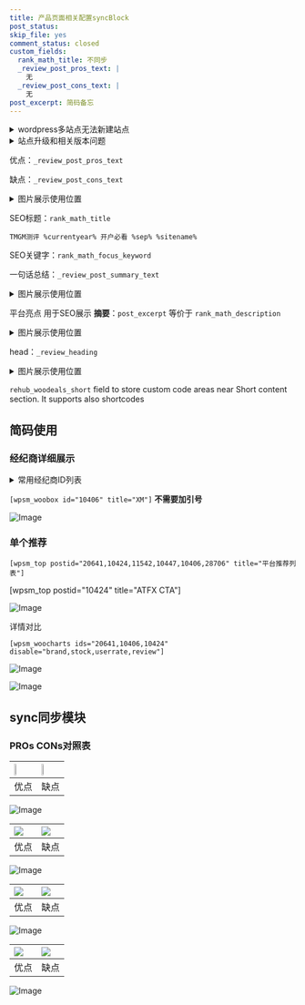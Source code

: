 ```yaml
---
title: 产品页面相关配置syncBlock
post_status: 
skip_file: yes
comment_status: closed
custom_fields:
  rank_math_title: 不同步
  _review_post_pros_text: |
    无
  _review_post_cons_text: |
    无
post_excerpt: 简码备忘
---
```

<details><summary>wordpress多站点无法新建站点</summary>

<li>和报错需要清理cookies一样的原因</li>
<li>wp-config.php里面<code>define( 'SUBDOMAIN_INSTALL', false );//子域名安装</code></li>
<li>新建子站点是用<code>define( 'SUBDOMAIN_INSTALL', true);//子域名安装</code> 完成以后，改成<code>false</code></li>
</details>

<details><summary>站点升级和相关版本问题</summary>

<p>wordpress：5.9.9
woocommerce：7.5.1
出现问题的地方：主题选项里面>><strong>Product layout >>compact style</strong></p>
<p>如何出现没有用过的字段 导致无法保存。先导出配置 然后进行修改，后面再次恢复即可。</p>
<p>出现部分字段无法显示时，需要返回默认布局后，对产品进行保存就好了。</p>
<p></p>
</details>

优点：`_review_post_pros_text`

缺点：`_review_post_cons_text`

<details><summary>图片展示使用位置</summary>

<img src="https://prod-files-secure.s3.us-west-2.amazonaws.com/39ed1227-6d7d-4570-be36-9ccd4a2c4241/f51d3d83-55d4-4bdf-9604-f37ec77ab556/Untitled.png?X-Amz-Algorithm=AWS4-HMAC-SHA256&X-Amz-Content-Sha256=UNSIGNED-PAYLOAD&X-Amz-Credential=ASIAZI2LB466YGV5NQF3%2F20250328%2Fus-west-2%2Fs3%2Faws4_request&X-Amz-Date=20250328T225516Z&X-Amz-Expires=3600&X-Amz-Security-Token=IQoJb3JpZ2luX2VjEP%2F%2F%2F%2F%2F%2F%2F%2F%2F%2F%2FwEaCXVzLXdlc3QtMiJGMEQCIGRGLFLZxvOcuFoGSY4fCB4Lo46pUODw6d7YfOoduDcJAiA24e98%2FjgTELGM2UCda83gTBvcH4hazmYLBvWKjxGBuCr%2FAwhoEAAaDDYzNzQyMzE4MzgwNSIMvRLPBlfZFdgswzM6KtwD%2FksDIljxN0ivTx8HfezFnuKrhEq4M5SNYlfnq62OZ%2BCSvkp1jQsZ1oId1gs9NdBA9lTbpVFHtZMzTHsEhxHNwCrJksv7GZuu4RySovjCGYCkjC7ks41FP4rv2uq%2FJmFAeSLMIrMLDlFmzuZeSmb7Pqzn%2BLx75oXbl%2FxOdLemyAhap0HWQ%2BEAKdlYRaxl0qrJpuybzQYtwltkSMlGlzeoa9T1%2BI12ano%2FcSKZxf9kULYpC4aQYJsLVgVc64uSW1oZks4I4PxybjGTz2%2Fswv%2B3UJ%2FuhFJu6ZgEBVv9AQhettsRvtvoN4DNM%2BQgUlOS2ZNQ%2BRt07Pj%2FN4b5Rb8fWHT1Sd7PNMyKtCGP1MshLuHFQEX%2FyBEq7EK4zBOJYyiUFxcjBFM5a73u4W5SXYape8PtCTrioSCbo6PRFSzr%2F7X%2BhrcFQnDZpBuHE66E4woans%2Fjrd9q58gGfelTVlNkDANdq37zVkayehG0vXh47cCATQpm2rWRS47rOLl3mb4ylb6Y7Esi7SMFpCzCYLkp3FAbGB7oCCKzNHe7h%2FXhjPcBe0r2vyDNjf3tK36s901bxL0ExsGNIb0d3W9qj8pBoz4CedBl1eG9jAwXqUNla%2BWf9PBQCwGKUMDWeouAv%2Bww8MKcvwY6pgH4Qu0rnfefNWfMO0ABj%2Bq%2F0NzH2UXBcRuSsWP6xnk1BSJUtvAHqW3G9XNVUOOYKaSKmoTEwocPUBXBxBMmw%2FQc1gAqq1q86kRJAyU2G8aDEhE6Jc5XnNr3W9cGWApTKoJO%2Fy2cDfxa8Ky5vfump%2Ftd7qeXwVv0YP%2BDETPxPRGX1fPGstNXMfqbj6Rb1Ir0v9MF8MODjEaO0LeQoCA1FOQ3xgTjiPmI&X-Amz-Signature=3465ff9a6ea1f9b1fa2b6f33d9d5505442e245404f2032d62f375cef1eaf8f1e&X-Amz-SignedHeaders=host&x-id=GetObject" alt="Image">
</details>

SEO标题：`rank_math_title`

`TMGM测评 %currentyear% 开户必看 %sep% %sitename%`

SEO关键字：`rank_math_focus_keyword`

一句话总结：`_review_post_summary_text`

<details><summary>图片展示使用位置</summary>

<img src="https://prod-files-secure.s3.us-west-2.amazonaws.com/39ed1227-6d7d-4570-be36-9ccd4a2c4241/4b96a922-296c-4f4e-8630-d1c870cbce01/Untitled.png?X-Amz-Algorithm=AWS4-HMAC-SHA256&X-Amz-Content-Sha256=UNSIGNED-PAYLOAD&X-Amz-Credential=ASIAZI2LB466ZRTHF5MD%2F20250328%2Fus-west-2%2Fs3%2Faws4_request&X-Amz-Date=20250328T225516Z&X-Amz-Expires=3600&X-Amz-Security-Token=IQoJb3JpZ2luX2VjEP%2F%2F%2F%2F%2F%2F%2F%2F%2F%2F%2FwEaCXVzLXdlc3QtMiJGMEQCIH1%2FlgvM0Vt2WU7toksvCJpvIiJCt9HLwJWABzC1iuiEAiAJE2NZVczdQLP0zZU8g78GBffEp6d2EyNf0OsmyhEoRCr%2FAwhnEAAaDDYzNzQyMzE4MzgwNSIMmXd6pUTHOpz5%2BLlCKtwDZI7nZ5TjifisgTesNLos%2FYdhQ9doYMu4io0aW5K4zMaN2hn1BNMKcivbcmuPWcU%2Byy2zHxrM8LiG3zBWx0fa7kScKQdhH%2FZOIfGJkuaxvj1yxyRrRHGI0EYAqZoHomWt8lSEjptBeeCTQ9cz4YMZWvlIKsXbS%2BJ%2FenyBJ9afzjMwa0sNCKXCZNZ5tiPBcXTMQK9zJO65lHojOSA5H87jLLrHvmAFcdaTHQ9hnu8btonRdh8D9BOJHJWZTjI2s4oPPytHp9Rm5bPn21Ghaaqrpyd5bfFrGv8LRAbc9ntVgRCb2e2Lwk%2BWmqG8AnVNwczt5YDMvpVVFzkn2xnP55%2FihX%2BbMAKj6iFrgjs6l2lR%2Bzr4ODoTs1rh37YQXQjyexZF2DK%2FLcZVVk2N4E2woxKN8LWb5zTAdMQ3qwloE5i9s7D2tKP7GN1BILuq8ptodV1T79QU7VIjek5lW44pxUTP2SIo22N9A9ZffUeY%2BSHoLw1ee9%2FlBQetjF6KQK7XfJZ5Q7KcFNGRxxXSNz5%2BeH0KXFXWgubUl41THGr2Yr8VxsX0Lan8Og7nTFDX85Qt5J1nfMJmYK%2BFdqkSs5dD5gEK%2FqaqpUYtm2A%2FRB2BB80V7IQbgkQjYYzgNdzZKjgw3MKcvwY6pgGyDTKuirfVyYCM8%2F2HLPcotlUJBTOCGs5I24QiCH4yxPoKDz07auyQH%2F46GXFHQ%2FvQ5YpZ32kHnViuHGhxwyQeQBhCww4ulmFmMBi2RLiZj89c3GiNFiRgKA3EVCZ1%2FkxntOmd81HSpKKKkNUCJ%2FLQj9BM24EFFEhrvHp%2F4RSg%2FwXbG5LpsKiuQZVpKEIxecC9D5OW5Gb3ftVzbEJvZs%2Fe09mTYcq5&X-Amz-Signature=3f8e2cc9c0c35ab6f6abc69e98de25bc7f1c0ebeb2cfd96613cb5b7d550b00cf&X-Amz-SignedHeaders=host&x-id=GetObject" alt="Image">
</details>

平台亮点 用于SEO展示 **摘要**：`post_excerpt`  等价于 `rank_math_description`

<details><summary>图片展示使用位置</summary>

<img src="https://prod-files-secure.s3.us-west-2.amazonaws.com/39ed1227-6d7d-4570-be36-9ccd4a2c4241/1ee11f63-b60a-4dfe-a7a7-d58ff23b5d88/Untitled.png?X-Amz-Algorithm=AWS4-HMAC-SHA256&X-Amz-Content-Sha256=UNSIGNED-PAYLOAD&X-Amz-Credential=ASIAZI2LB466ZYXJWCSV%2F20250328%2Fus-west-2%2Fs3%2Faws4_request&X-Amz-Date=20250328T225516Z&X-Amz-Expires=3600&X-Amz-Security-Token=IQoJb3JpZ2luX2VjEP%2F%2F%2F%2F%2F%2F%2F%2F%2F%2F%2FwEaCXVzLXdlc3QtMiJIMEYCIQCXfJ3CqJDb8xT0B9UYEmx%2BbYDPNHvvqYmVV1b%2BQqWZjgIhAN5ZZ5IDinIGQVSk7Mt11UzAU%2FNrBN1Rrr0sguQ4DIB%2FKv8DCGgQABoMNjM3NDIzMTgzODA1IgzxFwqnileyg55Vo6sq3ANYeNJnox74BD6FpYi%2BdSdt%2B5ULsCglR%2B38u7lQ2dI5W99ON2LEH%2FTTS4KxWn0vD18QfcCUc8Cn7scS5Vlin5o8LDRFxNuhQE2YaHWOEMfC1%2FtR3ECAxGE8n%2FCTEbPSSoPE8ED0TsNljfhE87ss232M0wTIqccR%2FRgo2GozjiEJjno1TJg6op3OM8ixfjUtMvot77zpp%2BK5B11Qn4zfIXpx3cwUCDMKvXSTqsQR4cKqooW%2Bn79xbK4WjgfH4bonjoYoT3oEtqualhcyLtKTeWZS%2FLcXHvF1b58GHzB2IuqGlFmhZDQt5wJPKXB%2B%2BfHhaqzVfdS1LejFnSkKEY03LRjkYrIiFgsYbmvODfxLDGl4wuIY6PsWWeDQj5QJJbEDrJOfwDQLhS6d0bC6AjeNPq47MVF3mJUIFc0nSJCIE%2BOxpTOp7UODCPnXwu97vLU556HqyN7aX035YDbKGkF59Bmwd8TEr70%2B0W9MWf%2Bug1gPLnhqq1NnrgUTxyPbH0lY6H3Oy5GDIJPH1q1qnDUNcTGIu2RNyKPOp0l4IF1RzXTsusob6nlBItwy7ViWu3zV1tesxurF9jT78vH9aYZA9niXEPJ1I1dIHsHDttJgJSxNxYSHUg9Rn2TItRwsBTCwwpy%2FBjqkAZMK2aHub9MK9aZj8EBRcjUIEOavYLwb2KoFbMRuMjWzIMdjMMHSelcoxs63dLfCvxf7TFoww8jnErd9mv8inDrJSG6FJxC3JyyNVYIT9lxBjXYrKG1LquURSKxaCNmvaxoomVb0l1GVzKfTs4TH7fZmMqMheMfPYJwnmaRiNG0QwU7Ckk7LijIE%2F11Dkg%2B6WQTrFJFgF%2BNfDO%2B4%2B7NccW%2BOT9kf&X-Amz-Signature=3ad15c6814fdb646c904c85d3b5ecec34d378b9c392c1f570fd74e7f9d55e843&X-Amz-SignedHeaders=host&x-id=GetObject" alt="Image">
<img src="https://prod-files-secure.s3.us-west-2.amazonaws.com/39ed1227-6d7d-4570-be36-9ccd4a2c4241/ad4118b5-78d8-4fbe-801e-3b29b5d99c01/Untitled.png?X-Amz-Algorithm=AWS4-HMAC-SHA256&X-Amz-Content-Sha256=UNSIGNED-PAYLOAD&X-Amz-Credential=ASIAZI2LB466ZYXJWCSV%2F20250328%2Fus-west-2%2Fs3%2Faws4_request&X-Amz-Date=20250328T225516Z&X-Amz-Expires=3600&X-Amz-Security-Token=IQoJb3JpZ2luX2VjEP%2F%2F%2F%2F%2F%2F%2F%2F%2F%2F%2FwEaCXVzLXdlc3QtMiJIMEYCIQCXfJ3CqJDb8xT0B9UYEmx%2BbYDPNHvvqYmVV1b%2BQqWZjgIhAN5ZZ5IDinIGQVSk7Mt11UzAU%2FNrBN1Rrr0sguQ4DIB%2FKv8DCGgQABoMNjM3NDIzMTgzODA1IgzxFwqnileyg55Vo6sq3ANYeNJnox74BD6FpYi%2BdSdt%2B5ULsCglR%2B38u7lQ2dI5W99ON2LEH%2FTTS4KxWn0vD18QfcCUc8Cn7scS5Vlin5o8LDRFxNuhQE2YaHWOEMfC1%2FtR3ECAxGE8n%2FCTEbPSSoPE8ED0TsNljfhE87ss232M0wTIqccR%2FRgo2GozjiEJjno1TJg6op3OM8ixfjUtMvot77zpp%2BK5B11Qn4zfIXpx3cwUCDMKvXSTqsQR4cKqooW%2Bn79xbK4WjgfH4bonjoYoT3oEtqualhcyLtKTeWZS%2FLcXHvF1b58GHzB2IuqGlFmhZDQt5wJPKXB%2B%2BfHhaqzVfdS1LejFnSkKEY03LRjkYrIiFgsYbmvODfxLDGl4wuIY6PsWWeDQj5QJJbEDrJOfwDQLhS6d0bC6AjeNPq47MVF3mJUIFc0nSJCIE%2BOxpTOp7UODCPnXwu97vLU556HqyN7aX035YDbKGkF59Bmwd8TEr70%2B0W9MWf%2Bug1gPLnhqq1NnrgUTxyPbH0lY6H3Oy5GDIJPH1q1qnDUNcTGIu2RNyKPOp0l4IF1RzXTsusob6nlBItwy7ViWu3zV1tesxurF9jT78vH9aYZA9niXEPJ1I1dIHsHDttJgJSxNxYSHUg9Rn2TItRwsBTCwwpy%2FBjqkAZMK2aHub9MK9aZj8EBRcjUIEOavYLwb2KoFbMRuMjWzIMdjMMHSelcoxs63dLfCvxf7TFoww8jnErd9mv8inDrJSG6FJxC3JyyNVYIT9lxBjXYrKG1LquURSKxaCNmvaxoomVb0l1GVzKfTs4TH7fZmMqMheMfPYJwnmaRiNG0QwU7Ckk7LijIE%2F11Dkg%2B6WQTrFJFgF%2BNfDO%2B4%2B7NccW%2BOT9kf&X-Amz-Signature=96f81c508d10006c6dfddfa428b244344143595bae09fbb0c71f89a08afad199&X-Amz-SignedHeaders=host&x-id=GetObject" alt="Image">
<img src="https://prod-files-secure.s3.us-west-2.amazonaws.com/39ed1227-6d7d-4570-be36-9ccd4a2c4241/a38cf7c9-a79c-4b64-9e94-13589fe0758b/Untitled.png?X-Amz-Algorithm=AWS4-HMAC-SHA256&X-Amz-Content-Sha256=UNSIGNED-PAYLOAD&X-Amz-Credential=ASIAZI2LB466ZYXJWCSV%2F20250328%2Fus-west-2%2Fs3%2Faws4_request&X-Amz-Date=20250328T225516Z&X-Amz-Expires=3600&X-Amz-Security-Token=IQoJb3JpZ2luX2VjEP%2F%2F%2F%2F%2F%2F%2F%2F%2F%2F%2FwEaCXVzLXdlc3QtMiJIMEYCIQCXfJ3CqJDb8xT0B9UYEmx%2BbYDPNHvvqYmVV1b%2BQqWZjgIhAN5ZZ5IDinIGQVSk7Mt11UzAU%2FNrBN1Rrr0sguQ4DIB%2FKv8DCGgQABoMNjM3NDIzMTgzODA1IgzxFwqnileyg55Vo6sq3ANYeNJnox74BD6FpYi%2BdSdt%2B5ULsCglR%2B38u7lQ2dI5W99ON2LEH%2FTTS4KxWn0vD18QfcCUc8Cn7scS5Vlin5o8LDRFxNuhQE2YaHWOEMfC1%2FtR3ECAxGE8n%2FCTEbPSSoPE8ED0TsNljfhE87ss232M0wTIqccR%2FRgo2GozjiEJjno1TJg6op3OM8ixfjUtMvot77zpp%2BK5B11Qn4zfIXpx3cwUCDMKvXSTqsQR4cKqooW%2Bn79xbK4WjgfH4bonjoYoT3oEtqualhcyLtKTeWZS%2FLcXHvF1b58GHzB2IuqGlFmhZDQt5wJPKXB%2B%2BfHhaqzVfdS1LejFnSkKEY03LRjkYrIiFgsYbmvODfxLDGl4wuIY6PsWWeDQj5QJJbEDrJOfwDQLhS6d0bC6AjeNPq47MVF3mJUIFc0nSJCIE%2BOxpTOp7UODCPnXwu97vLU556HqyN7aX035YDbKGkF59Bmwd8TEr70%2B0W9MWf%2Bug1gPLnhqq1NnrgUTxyPbH0lY6H3Oy5GDIJPH1q1qnDUNcTGIu2RNyKPOp0l4IF1RzXTsusob6nlBItwy7ViWu3zV1tesxurF9jT78vH9aYZA9niXEPJ1I1dIHsHDttJgJSxNxYSHUg9Rn2TItRwsBTCwwpy%2FBjqkAZMK2aHub9MK9aZj8EBRcjUIEOavYLwb2KoFbMRuMjWzIMdjMMHSelcoxs63dLfCvxf7TFoww8jnErd9mv8inDrJSG6FJxC3JyyNVYIT9lxBjXYrKG1LquURSKxaCNmvaxoomVb0l1GVzKfTs4TH7fZmMqMheMfPYJwnmaRiNG0QwU7Ckk7LijIE%2F11Dkg%2B6WQTrFJFgF%2BNfDO%2B4%2B7NccW%2BOT9kf&X-Amz-Signature=6fc8d2a0f9579ae41884fff5387575d05a064bb1692818ac3ad3d761e885c16a&X-Amz-SignedHeaders=host&x-id=GetObject" alt="Image">
<img src="https://prod-files-secure.s3.us-west-2.amazonaws.com/39ed1227-6d7d-4570-be36-9ccd4a2c4241/7da6fc1e-d2ac-42ae-8c75-cb5749aa18f6/Untitled.png?X-Amz-Algorithm=AWS4-HMAC-SHA256&X-Amz-Content-Sha256=UNSIGNED-PAYLOAD&X-Amz-Credential=ASIAZI2LB466ZYXJWCSV%2F20250328%2Fus-west-2%2Fs3%2Faws4_request&X-Amz-Date=20250328T225516Z&X-Amz-Expires=3600&X-Amz-Security-Token=IQoJb3JpZ2luX2VjEP%2F%2F%2F%2F%2F%2F%2F%2F%2F%2F%2FwEaCXVzLXdlc3QtMiJIMEYCIQCXfJ3CqJDb8xT0B9UYEmx%2BbYDPNHvvqYmVV1b%2BQqWZjgIhAN5ZZ5IDinIGQVSk7Mt11UzAU%2FNrBN1Rrr0sguQ4DIB%2FKv8DCGgQABoMNjM3NDIzMTgzODA1IgzxFwqnileyg55Vo6sq3ANYeNJnox74BD6FpYi%2BdSdt%2B5ULsCglR%2B38u7lQ2dI5W99ON2LEH%2FTTS4KxWn0vD18QfcCUc8Cn7scS5Vlin5o8LDRFxNuhQE2YaHWOEMfC1%2FtR3ECAxGE8n%2FCTEbPSSoPE8ED0TsNljfhE87ss232M0wTIqccR%2FRgo2GozjiEJjno1TJg6op3OM8ixfjUtMvot77zpp%2BK5B11Qn4zfIXpx3cwUCDMKvXSTqsQR4cKqooW%2Bn79xbK4WjgfH4bonjoYoT3oEtqualhcyLtKTeWZS%2FLcXHvF1b58GHzB2IuqGlFmhZDQt5wJPKXB%2B%2BfHhaqzVfdS1LejFnSkKEY03LRjkYrIiFgsYbmvODfxLDGl4wuIY6PsWWeDQj5QJJbEDrJOfwDQLhS6d0bC6AjeNPq47MVF3mJUIFc0nSJCIE%2BOxpTOp7UODCPnXwu97vLU556HqyN7aX035YDbKGkF59Bmwd8TEr70%2B0W9MWf%2Bug1gPLnhqq1NnrgUTxyPbH0lY6H3Oy5GDIJPH1q1qnDUNcTGIu2RNyKPOp0l4IF1RzXTsusob6nlBItwy7ViWu3zV1tesxurF9jT78vH9aYZA9niXEPJ1I1dIHsHDttJgJSxNxYSHUg9Rn2TItRwsBTCwwpy%2FBjqkAZMK2aHub9MK9aZj8EBRcjUIEOavYLwb2KoFbMRuMjWzIMdjMMHSelcoxs63dLfCvxf7TFoww8jnErd9mv8inDrJSG6FJxC3JyyNVYIT9lxBjXYrKG1LquURSKxaCNmvaxoomVb0l1GVzKfTs4TH7fZmMqMheMfPYJwnmaRiNG0QwU7Ckk7LijIE%2F11Dkg%2B6WQTrFJFgF%2BNfDO%2B4%2B7NccW%2BOT9kf&X-Amz-Signature=865da85f5a73c5668be7721fb16d803c2c4d0293dcdce7c9db26b16ce7e3c034&X-Amz-SignedHeaders=host&x-id=GetObject" alt="Image">
<img src="https://prod-files-secure.s3.us-west-2.amazonaws.com/39ed1227-6d7d-4570-be36-9ccd4a2c4241/7e97f40a-eaee-47f5-b2f9-475f96808fa7/Untitled.png?X-Amz-Algorithm=AWS4-HMAC-SHA256&X-Amz-Content-Sha256=UNSIGNED-PAYLOAD&X-Amz-Credential=ASIAZI2LB466ZYXJWCSV%2F20250328%2Fus-west-2%2Fs3%2Faws4_request&X-Amz-Date=20250328T225516Z&X-Amz-Expires=3600&X-Amz-Security-Token=IQoJb3JpZ2luX2VjEP%2F%2F%2F%2F%2F%2F%2F%2F%2F%2F%2FwEaCXVzLXdlc3QtMiJIMEYCIQCXfJ3CqJDb8xT0B9UYEmx%2BbYDPNHvvqYmVV1b%2BQqWZjgIhAN5ZZ5IDinIGQVSk7Mt11UzAU%2FNrBN1Rrr0sguQ4DIB%2FKv8DCGgQABoMNjM3NDIzMTgzODA1IgzxFwqnileyg55Vo6sq3ANYeNJnox74BD6FpYi%2BdSdt%2B5ULsCglR%2B38u7lQ2dI5W99ON2LEH%2FTTS4KxWn0vD18QfcCUc8Cn7scS5Vlin5o8LDRFxNuhQE2YaHWOEMfC1%2FtR3ECAxGE8n%2FCTEbPSSoPE8ED0TsNljfhE87ss232M0wTIqccR%2FRgo2GozjiEJjno1TJg6op3OM8ixfjUtMvot77zpp%2BK5B11Qn4zfIXpx3cwUCDMKvXSTqsQR4cKqooW%2Bn79xbK4WjgfH4bonjoYoT3oEtqualhcyLtKTeWZS%2FLcXHvF1b58GHzB2IuqGlFmhZDQt5wJPKXB%2B%2BfHhaqzVfdS1LejFnSkKEY03LRjkYrIiFgsYbmvODfxLDGl4wuIY6PsWWeDQj5QJJbEDrJOfwDQLhS6d0bC6AjeNPq47MVF3mJUIFc0nSJCIE%2BOxpTOp7UODCPnXwu97vLU556HqyN7aX035YDbKGkF59Bmwd8TEr70%2B0W9MWf%2Bug1gPLnhqq1NnrgUTxyPbH0lY6H3Oy5GDIJPH1q1qnDUNcTGIu2RNyKPOp0l4IF1RzXTsusob6nlBItwy7ViWu3zV1tesxurF9jT78vH9aYZA9niXEPJ1I1dIHsHDttJgJSxNxYSHUg9Rn2TItRwsBTCwwpy%2FBjqkAZMK2aHub9MK9aZj8EBRcjUIEOavYLwb2KoFbMRuMjWzIMdjMMHSelcoxs63dLfCvxf7TFoww8jnErd9mv8inDrJSG6FJxC3JyyNVYIT9lxBjXYrKG1LquURSKxaCNmvaxoomVb0l1GVzKfTs4TH7fZmMqMheMfPYJwnmaRiNG0QwU7Ckk7LijIE%2F11Dkg%2B6WQTrFJFgF%2BNfDO%2B4%2B7NccW%2BOT9kf&X-Amz-Signature=8fe8d0406b7237bed1df1db9ec297028a0c4420662af5a73945a2e0d4ff88c09&X-Amz-SignedHeaders=host&x-id=GetObject" alt="Image">
</details>

head：`_review_heading`

<details><summary>图片展示使用位置</summary>

<img src="https://prod-files-secure.s3.us-west-2.amazonaws.com/39ed1227-6d7d-4570-be36-9ccd4a2c4241/3a4650ad-9887-415c-889a-edd51fa54f27/Untitled.png?X-Amz-Algorithm=AWS4-HMAC-SHA256&X-Amz-Content-Sha256=UNSIGNED-PAYLOAD&X-Amz-Credential=ASIAZI2LB4662BRDG3LJ%2F20250328%2Fus-west-2%2Fs3%2Faws4_request&X-Amz-Date=20250328T225517Z&X-Amz-Expires=3600&X-Amz-Security-Token=IQoJb3JpZ2luX2VjEP%2F%2F%2F%2F%2F%2F%2F%2F%2F%2F%2FwEaCXVzLXdlc3QtMiJGMEQCIAVAfvOOtTkT%2FE5ptObdF5NxEU0b15OHe8XQahJmZ1LUAiBOclzmuA7AATlzdpvdJjEhUJL5thkPigfsGHR7AjPXBir%2FAwhnEAAaDDYzNzQyMzE4MzgwNSIMxaQpozpaSfIfBGF4KtwDHrsr1BzHPklxF4qolhE9B0c8MPT8DhX2Jx72IAVDuHEmbuhaiAZ4pKB%2FTJUOvVvCIy4sJgUxE0BPstY3YGRgZ5IU7RejUSeszHZoSVNdNesNpS182RyogWerzEEeKeHZwVyFVwraZq7mZw%2FH1yZ9t5JhjwmMGaLuq19im%2F0%2F9590y05cqCtxT04OshFTi3r7f2q06lsBXQ2ers7RpzJ3juVZD0dA%2FfJlQ5W1MuYFQzEFIlVIykcUwAb%2Ft82U3Ttl1SH6Yot6dI2CZjLzaIbar6tF4U3pr6JaQ8Xs8AYiLWF2VnSs0Lw94OSEP5jHB5Cy1uhNfYJPOKoa%2FxMIyjNyGGzSCJxledZ5uu9L4W5%2BC%2Bz0nAUbrLBZAgZTtwiK7bpuAgpREUYXSikOsnnxBkVe9ECc87KNynFnPMNZmglO%2BGoFeByrVaBwla5WB5DWfmi8LwjD%2B9NLunUO6tAR8JTX2EXRmicTQChYXQP0XKT8fF5Rt6BLzxWsnyzo8JYn%2Bz0FP1qDbOt9c%2F%2FdrHua1OGUgnyishYOcbf%2Fhgn0r9a5g205lUmkKea9WCh72vooKxfvaO6z90bd9EwXeR5HM%2FHcTgP8JrsjgBCPd93pRIKrahqaHYZkjMv5NsJEpSgw5cKcvwY6pgFAtsRT5ryhEpqte%2B2Cs8piHnwZyUtQaum3qBo%2FQYsfT%2B1wlsYRUcWwulPiCZ0NpExKH%2ByDDZshdF%2BDGdWsW%2FuXEVmeeEEEGLywJgGQxbScpzW0BraE8LUmVnJcijP1vJ%2B1QFzYtOganhNhwtsbPAzUZHbkCz7YaVc%2F6w1Dysq%2FqXpJ5DsR6Dh4iAizlnZ5ba5uqAi0jY%2BwczIUEdsRGJqvT%2Bx1n3Zy&X-Amz-Signature=3b1ba1aea363f89652bbc82f89061ecb72f0a08782435f154a5fd690f01afbe6&X-Amz-SignedHeaders=host&x-id=GetObject" alt="Image">
</details>

`rehub_woodeals_short`	field to store custom code areas near Short content section. It supports also shortcodes



## 简码使用

### 经纪商详细展示

<details><summary>常用经纪商ID列表</summary>

<pre><code class="php">嘉盛 ===> 20641  [wpsm_woobox id="20641" title="嘉盛"]
易信easymarkets ===> 11542  [wpsm_woobox id="11542" title="易信easymarkets"]
ATFX外汇 ===> 10424  [wpsm_woobox id="10424" title="ATFX"]
XM ===> 10406  [wpsm_woobox id="10406" title="XM"]
TMGM ===> 29622  [wpsm_woobox id="29622" title="TMGM"]
HYCM ===> 10447  [wpsm_woobox id="10447" title="HYCM"]
fpmarkets澳福外汇 ===> 20639  [wpsm_woobox id="20639" title="fpmarkets澳福外汇"]</code></pre>
</details>

`[wpsm_woobox id="10406" title="XM"]` **不需要加引号**

![Image](https://prod-files-secure.s3.us-west-2.amazonaws.com/39ed1227-6d7d-4570-be36-9ccd4a2c4241/4f898f9d-0fa7-4e43-acd3-ac6bc7be575a/Untitled.png?X-Amz-Algorithm=AWS4-HMAC-SHA256&X-Amz-Content-Sha256=UNSIGNED-PAYLOAD&X-Amz-Credential=ASIAZI2LB466TIS7MKT6%2F20250328%2Fus-west-2%2Fs3%2Faws4_request&X-Amz-Date=20250328T225515Z&X-Amz-Expires=3600&X-Amz-Security-Token=IQoJb3JpZ2luX2VjEP%2F%2F%2F%2F%2F%2F%2F%2F%2F%2F%2FwEaCXVzLXdlc3QtMiJHMEUCIQC%2BTAbbDRnhyIN2IwD%2FjJV3RckxOsm0ILbgPVSeqIe3CQIgIsUOEolew6%2Fl3vZe2%2BnwZdzKRD6gQDfgfoPDNUkrkQUq%2FwMIaBAAGgw2Mzc0MjMxODM4MDUiDGsJOqab6ot3VEqxGCrcAx5snniJ%2BrVpe%2Fpn9vfVugj3FSWWQxAiAxKa6MfkPo1QfTjX8Dp1fttHCP7GMrraJPtNK0AzJUFVhnNFGUl7WnzKvRBW5UrBYPWKwaC%2FdXybWlm7mIyoNb0ujjxSDs%2FHBKciw0WQuJKKYbCQNlhPyh3ZZbMwlyLVFKThQin49xHMBH35Ify%2Flxi6Cdd3n6%2B%2F2HmtrlwOEHrHapEHfetLPp9luC5eCVjUhMyX%2FFrOZY1FSc1AB45RkK6%2Fqv8mvX4M%2BXhRbJBsm7euiRwh2OqTQHAyv2sY59tPwkQMSjhkycobn2%2FY7jc%2BuVjUansH2GCDSm1CIP8hWXjAaXl8ZXNM3y6HxwPzcKCSJQ%2F%2B1ZP1yAHHBl5YkZUNWVw4wpgpnX3xUiVWZzfksfavNSHFQ5b9yeMEWEH12%2Ba3QqXVSGJXLUyhdkZmwlqk3EFjBzEJOf1LiugWIzbD1skRpoxp1Cmhitp8m6nGrd2K8h0febiIgLhramGBwPMgZFJ6Qs2CdLZakVDtO35i5cm%2Fsh6g7OQ7%2Fz8QOQxUniBQtGDY%2BKAig58BltQA061AEhLDn2P%2B%2BxaVnYGVCnlSE%2FPkZi8k6OyCLpjQrUDrlcgia0I9Tx66iADDD3EQdReXmlb%2FM%2Fs3MNbCnL8GOqUBJb178YEXhpwrnD%2FJ9HDFwCz3O%2FwbG1jRmrjbA5L%2BMA4F9n4XTu4rKNJfHTX8MlmDQxEC0n1Df1lEeIS0yfbGz5TMW8RARl3nfZqNxhFBcKmwYZYLBcLdY2BLpKGjHRh8htPnVS%2F80ianSFGEXFMDrJZmmTphptudu5IpeSkJujLmuCwq9WWVjPzaEEVyz8DQ4FkURW61P9l75rJZHDl4gQhgsp9Q&X-Amz-Signature=563abb58940ae2da14dc61765bd39aefc06d59984b1bb3d868a5e50955992afc&X-Amz-SignedHeaders=host&x-id=GetObject)

### 单个推荐
`[wpsm_top postid="20641,10424,11542,10447,10406,28706" title="平台推荐列表"]`

[wpsm_top postid="10424" title="ATFX CTA"]

![Image](https://prod-files-secure.s3.us-west-2.amazonaws.com/39ed1227-6d7d-4570-be36-9ccd4a2c4241/5ac620dc-51a8-48b6-b55d-91f47299193c/Untitled.png?X-Amz-Algorithm=AWS4-HMAC-SHA256&X-Amz-Content-Sha256=UNSIGNED-PAYLOAD&X-Amz-Credential=ASIAZI2LB466TIS7MKT6%2F20250328%2Fus-west-2%2Fs3%2Faws4_request&X-Amz-Date=20250328T225515Z&X-Amz-Expires=3600&X-Amz-Security-Token=IQoJb3JpZ2luX2VjEP%2F%2F%2F%2F%2F%2F%2F%2F%2F%2F%2FwEaCXVzLXdlc3QtMiJHMEUCIQC%2BTAbbDRnhyIN2IwD%2FjJV3RckxOsm0ILbgPVSeqIe3CQIgIsUOEolew6%2Fl3vZe2%2BnwZdzKRD6gQDfgfoPDNUkrkQUq%2FwMIaBAAGgw2Mzc0MjMxODM4MDUiDGsJOqab6ot3VEqxGCrcAx5snniJ%2BrVpe%2Fpn9vfVugj3FSWWQxAiAxKa6MfkPo1QfTjX8Dp1fttHCP7GMrraJPtNK0AzJUFVhnNFGUl7WnzKvRBW5UrBYPWKwaC%2FdXybWlm7mIyoNb0ujjxSDs%2FHBKciw0WQuJKKYbCQNlhPyh3ZZbMwlyLVFKThQin49xHMBH35Ify%2Flxi6Cdd3n6%2B%2F2HmtrlwOEHrHapEHfetLPp9luC5eCVjUhMyX%2FFrOZY1FSc1AB45RkK6%2Fqv8mvX4M%2BXhRbJBsm7euiRwh2OqTQHAyv2sY59tPwkQMSjhkycobn2%2FY7jc%2BuVjUansH2GCDSm1CIP8hWXjAaXl8ZXNM3y6HxwPzcKCSJQ%2F%2B1ZP1yAHHBl5YkZUNWVw4wpgpnX3xUiVWZzfksfavNSHFQ5b9yeMEWEH12%2Ba3QqXVSGJXLUyhdkZmwlqk3EFjBzEJOf1LiugWIzbD1skRpoxp1Cmhitp8m6nGrd2K8h0febiIgLhramGBwPMgZFJ6Qs2CdLZakVDtO35i5cm%2Fsh6g7OQ7%2Fz8QOQxUniBQtGDY%2BKAig58BltQA061AEhLDn2P%2B%2BxaVnYGVCnlSE%2FPkZi8k6OyCLpjQrUDrlcgia0I9Tx66iADDD3EQdReXmlb%2FM%2Fs3MNbCnL8GOqUBJb178YEXhpwrnD%2FJ9HDFwCz3O%2FwbG1jRmrjbA5L%2BMA4F9n4XTu4rKNJfHTX8MlmDQxEC0n1Df1lEeIS0yfbGz5TMW8RARl3nfZqNxhFBcKmwYZYLBcLdY2BLpKGjHRh8htPnVS%2F80ianSFGEXFMDrJZmmTphptudu5IpeSkJujLmuCwq9WWVjPzaEEVyz8DQ4FkURW61P9l75rJZHDl4gQhgsp9Q&X-Amz-Signature=4c3819a262657b7e25e2ee55d96e64abb3589cce737562fee729bf62f030bd68&X-Amz-SignedHeaders=host&x-id=GetObject)

详情对比

`[wpsm_woocharts ids="20641,10406,10424" disable="brand,stock,userrate,review"]`

![Image](https://prod-files-secure.s3.us-west-2.amazonaws.com/39ed1227-6d7d-4570-be36-9ccd4a2c4241/bf3ba45f-b9f3-4295-8aef-b4a495fd25f4/Untitled.png?X-Amz-Algorithm=AWS4-HMAC-SHA256&X-Amz-Content-Sha256=UNSIGNED-PAYLOAD&X-Amz-Credential=ASIAZI2LB466TIS7MKT6%2F20250328%2Fus-west-2%2Fs3%2Faws4_request&X-Amz-Date=20250328T225515Z&X-Amz-Expires=3600&X-Amz-Security-Token=IQoJb3JpZ2luX2VjEP%2F%2F%2F%2F%2F%2F%2F%2F%2F%2F%2FwEaCXVzLXdlc3QtMiJHMEUCIQC%2BTAbbDRnhyIN2IwD%2FjJV3RckxOsm0ILbgPVSeqIe3CQIgIsUOEolew6%2Fl3vZe2%2BnwZdzKRD6gQDfgfoPDNUkrkQUq%2FwMIaBAAGgw2Mzc0MjMxODM4MDUiDGsJOqab6ot3VEqxGCrcAx5snniJ%2BrVpe%2Fpn9vfVugj3FSWWQxAiAxKa6MfkPo1QfTjX8Dp1fttHCP7GMrraJPtNK0AzJUFVhnNFGUl7WnzKvRBW5UrBYPWKwaC%2FdXybWlm7mIyoNb0ujjxSDs%2FHBKciw0WQuJKKYbCQNlhPyh3ZZbMwlyLVFKThQin49xHMBH35Ify%2Flxi6Cdd3n6%2B%2F2HmtrlwOEHrHapEHfetLPp9luC5eCVjUhMyX%2FFrOZY1FSc1AB45RkK6%2Fqv8mvX4M%2BXhRbJBsm7euiRwh2OqTQHAyv2sY59tPwkQMSjhkycobn2%2FY7jc%2BuVjUansH2GCDSm1CIP8hWXjAaXl8ZXNM3y6HxwPzcKCSJQ%2F%2B1ZP1yAHHBl5YkZUNWVw4wpgpnX3xUiVWZzfksfavNSHFQ5b9yeMEWEH12%2Ba3QqXVSGJXLUyhdkZmwlqk3EFjBzEJOf1LiugWIzbD1skRpoxp1Cmhitp8m6nGrd2K8h0febiIgLhramGBwPMgZFJ6Qs2CdLZakVDtO35i5cm%2Fsh6g7OQ7%2Fz8QOQxUniBQtGDY%2BKAig58BltQA061AEhLDn2P%2B%2BxaVnYGVCnlSE%2FPkZi8k6OyCLpjQrUDrlcgia0I9Tx66iADDD3EQdReXmlb%2FM%2Fs3MNbCnL8GOqUBJb178YEXhpwrnD%2FJ9HDFwCz3O%2FwbG1jRmrjbA5L%2BMA4F9n4XTu4rKNJfHTX8MlmDQxEC0n1Df1lEeIS0yfbGz5TMW8RARl3nfZqNxhFBcKmwYZYLBcLdY2BLpKGjHRh8htPnVS%2F80ianSFGEXFMDrJZmmTphptudu5IpeSkJujLmuCwq9WWVjPzaEEVyz8DQ4FkURW61P9l75rJZHDl4gQhgsp9Q&X-Amz-Signature=d90055213d1a576a7229b13651d685bd4d82d4dd07c6638c7fc1977bb3312b90&X-Amz-SignedHeaders=host&x-id=GetObject)

![Image](https://prod-files-secure.s3.us-west-2.amazonaws.com/39ed1227-6d7d-4570-be36-9ccd4a2c4241/30bc56ef-f383-4b48-9768-2ebc9e436ec0/Untitled.png?X-Amz-Algorithm=AWS4-HMAC-SHA256&X-Amz-Content-Sha256=UNSIGNED-PAYLOAD&X-Amz-Credential=ASIAZI2LB466TIS7MKT6%2F20250328%2Fus-west-2%2Fs3%2Faws4_request&X-Amz-Date=20250328T225515Z&X-Amz-Expires=3600&X-Amz-Security-Token=IQoJb3JpZ2luX2VjEP%2F%2F%2F%2F%2F%2F%2F%2F%2F%2F%2FwEaCXVzLXdlc3QtMiJHMEUCIQC%2BTAbbDRnhyIN2IwD%2FjJV3RckxOsm0ILbgPVSeqIe3CQIgIsUOEolew6%2Fl3vZe2%2BnwZdzKRD6gQDfgfoPDNUkrkQUq%2FwMIaBAAGgw2Mzc0MjMxODM4MDUiDGsJOqab6ot3VEqxGCrcAx5snniJ%2BrVpe%2Fpn9vfVugj3FSWWQxAiAxKa6MfkPo1QfTjX8Dp1fttHCP7GMrraJPtNK0AzJUFVhnNFGUl7WnzKvRBW5UrBYPWKwaC%2FdXybWlm7mIyoNb0ujjxSDs%2FHBKciw0WQuJKKYbCQNlhPyh3ZZbMwlyLVFKThQin49xHMBH35Ify%2Flxi6Cdd3n6%2B%2F2HmtrlwOEHrHapEHfetLPp9luC5eCVjUhMyX%2FFrOZY1FSc1AB45RkK6%2Fqv8mvX4M%2BXhRbJBsm7euiRwh2OqTQHAyv2sY59tPwkQMSjhkycobn2%2FY7jc%2BuVjUansH2GCDSm1CIP8hWXjAaXl8ZXNM3y6HxwPzcKCSJQ%2F%2B1ZP1yAHHBl5YkZUNWVw4wpgpnX3xUiVWZzfksfavNSHFQ5b9yeMEWEH12%2Ba3QqXVSGJXLUyhdkZmwlqk3EFjBzEJOf1LiugWIzbD1skRpoxp1Cmhitp8m6nGrd2K8h0febiIgLhramGBwPMgZFJ6Qs2CdLZakVDtO35i5cm%2Fsh6g7OQ7%2Fz8QOQxUniBQtGDY%2BKAig58BltQA061AEhLDn2P%2B%2BxaVnYGVCnlSE%2FPkZi8k6OyCLpjQrUDrlcgia0I9Tx66iADDD3EQdReXmlb%2FM%2Fs3MNbCnL8GOqUBJb178YEXhpwrnD%2FJ9HDFwCz3O%2FwbG1jRmrjbA5L%2BMA4F9n4XTu4rKNJfHTX8MlmDQxEC0n1Df1lEeIS0yfbGz5TMW8RARl3nfZqNxhFBcKmwYZYLBcLdY2BLpKGjHRh8htPnVS%2F80ianSFGEXFMDrJZmmTphptudu5IpeSkJujLmuCwq9WWVjPzaEEVyz8DQ4FkURW61P9l75rJZHDl4gQhgsp9Q&X-Amz-Signature=ea37f199d6a859ab7f5b1bd60839943b9ea9c653ac8ffca5ec954e6e4464a2e9&X-Amz-SignedHeaders=host&x-id=GetObject)

## sync同步模块

### PROs CONs对照表

| <img src="https://cdn.ifttt.fun/gh/jarlin8/OSS@main/icons/customize/pros.svg" height="auto" width="37.3%"> | <img src="https://cdn.ifttt.fun/gh/jarlin8/OSS@main/icons/customize/cons.svg" height="auto" width="28.8%"> |
| :--- | :--- |
| 优点 | 缺点 |

![Image](https://prod-files-secure.s3.us-west-2.amazonaws.com/39ed1227-6d7d-4570-be36-9ccd4a2c4241/8742b755-dfb5-4004-9a5f-d6e561664bd8/Untitled.png?X-Amz-Algorithm=AWS4-HMAC-SHA256&X-Amz-Content-Sha256=UNSIGNED-PAYLOAD&X-Amz-Credential=ASIAZI2LB466TIS7MKT6%2F20250328%2Fus-west-2%2Fs3%2Faws4_request&X-Amz-Date=20250328T225515Z&X-Amz-Expires=3600&X-Amz-Security-Token=IQoJb3JpZ2luX2VjEP%2F%2F%2F%2F%2F%2F%2F%2F%2F%2F%2FwEaCXVzLXdlc3QtMiJHMEUCIQC%2BTAbbDRnhyIN2IwD%2FjJV3RckxOsm0ILbgPVSeqIe3CQIgIsUOEolew6%2Fl3vZe2%2BnwZdzKRD6gQDfgfoPDNUkrkQUq%2FwMIaBAAGgw2Mzc0MjMxODM4MDUiDGsJOqab6ot3VEqxGCrcAx5snniJ%2BrVpe%2Fpn9vfVugj3FSWWQxAiAxKa6MfkPo1QfTjX8Dp1fttHCP7GMrraJPtNK0AzJUFVhnNFGUl7WnzKvRBW5UrBYPWKwaC%2FdXybWlm7mIyoNb0ujjxSDs%2FHBKciw0WQuJKKYbCQNlhPyh3ZZbMwlyLVFKThQin49xHMBH35Ify%2Flxi6Cdd3n6%2B%2F2HmtrlwOEHrHapEHfetLPp9luC5eCVjUhMyX%2FFrOZY1FSc1AB45RkK6%2Fqv8mvX4M%2BXhRbJBsm7euiRwh2OqTQHAyv2sY59tPwkQMSjhkycobn2%2FY7jc%2BuVjUansH2GCDSm1CIP8hWXjAaXl8ZXNM3y6HxwPzcKCSJQ%2F%2B1ZP1yAHHBl5YkZUNWVw4wpgpnX3xUiVWZzfksfavNSHFQ5b9yeMEWEH12%2Ba3QqXVSGJXLUyhdkZmwlqk3EFjBzEJOf1LiugWIzbD1skRpoxp1Cmhitp8m6nGrd2K8h0febiIgLhramGBwPMgZFJ6Qs2CdLZakVDtO35i5cm%2Fsh6g7OQ7%2Fz8QOQxUniBQtGDY%2BKAig58BltQA061AEhLDn2P%2B%2BxaVnYGVCnlSE%2FPkZi8k6OyCLpjQrUDrlcgia0I9Tx66iADDD3EQdReXmlb%2FM%2Fs3MNbCnL8GOqUBJb178YEXhpwrnD%2FJ9HDFwCz3O%2FwbG1jRmrjbA5L%2BMA4F9n4XTu4rKNJfHTX8MlmDQxEC0n1Df1lEeIS0yfbGz5TMW8RARl3nfZqNxhFBcKmwYZYLBcLdY2BLpKGjHRh8htPnVS%2F80ianSFGEXFMDrJZmmTphptudu5IpeSkJujLmuCwq9WWVjPzaEEVyz8DQ4FkURW61P9l75rJZHDl4gQhgsp9Q&X-Amz-Signature=7a443174e4dc63c6652184d7cdc2455b4901d0cbcea39984e281963a768e8d52&X-Amz-SignedHeaders=host&x-id=GetObject)

| <img src="https://cdn.ifttt.fun/gh/jarlin8/OSS@main/icons/customize/pros1.svg" height="auto"> | <img src="https://cdn.ifttt.fun/gh/jarlin8/OSS@main/icons/customize/cons1.svg" height="auto"> |
| :--- | :--- |
| 优点 | 缺点 |

![Image](https://prod-files-secure.s3.us-west-2.amazonaws.com/39ed1227-6d7d-4570-be36-9ccd4a2c4241/806358f8-c9c4-4e17-bb35-c6c76a5397a5/Untitled.png?X-Amz-Algorithm=AWS4-HMAC-SHA256&X-Amz-Content-Sha256=UNSIGNED-PAYLOAD&X-Amz-Credential=ASIAZI2LB466TIS7MKT6%2F20250328%2Fus-west-2%2Fs3%2Faws4_request&X-Amz-Date=20250328T225514Z&X-Amz-Expires=3600&X-Amz-Security-Token=IQoJb3JpZ2luX2VjEP%2F%2F%2F%2F%2F%2F%2F%2F%2F%2F%2FwEaCXVzLXdlc3QtMiJHMEUCIQC%2BTAbbDRnhyIN2IwD%2FjJV3RckxOsm0ILbgPVSeqIe3CQIgIsUOEolew6%2Fl3vZe2%2BnwZdzKRD6gQDfgfoPDNUkrkQUq%2FwMIaBAAGgw2Mzc0MjMxODM4MDUiDGsJOqab6ot3VEqxGCrcAx5snniJ%2BrVpe%2Fpn9vfVugj3FSWWQxAiAxKa6MfkPo1QfTjX8Dp1fttHCP7GMrraJPtNK0AzJUFVhnNFGUl7WnzKvRBW5UrBYPWKwaC%2FdXybWlm7mIyoNb0ujjxSDs%2FHBKciw0WQuJKKYbCQNlhPyh3ZZbMwlyLVFKThQin49xHMBH35Ify%2Flxi6Cdd3n6%2B%2F2HmtrlwOEHrHapEHfetLPp9luC5eCVjUhMyX%2FFrOZY1FSc1AB45RkK6%2Fqv8mvX4M%2BXhRbJBsm7euiRwh2OqTQHAyv2sY59tPwkQMSjhkycobn2%2FY7jc%2BuVjUansH2GCDSm1CIP8hWXjAaXl8ZXNM3y6HxwPzcKCSJQ%2F%2B1ZP1yAHHBl5YkZUNWVw4wpgpnX3xUiVWZzfksfavNSHFQ5b9yeMEWEH12%2Ba3QqXVSGJXLUyhdkZmwlqk3EFjBzEJOf1LiugWIzbD1skRpoxp1Cmhitp8m6nGrd2K8h0febiIgLhramGBwPMgZFJ6Qs2CdLZakVDtO35i5cm%2Fsh6g7OQ7%2Fz8QOQxUniBQtGDY%2BKAig58BltQA061AEhLDn2P%2B%2BxaVnYGVCnlSE%2FPkZi8k6OyCLpjQrUDrlcgia0I9Tx66iADDD3EQdReXmlb%2FM%2Fs3MNbCnL8GOqUBJb178YEXhpwrnD%2FJ9HDFwCz3O%2FwbG1jRmrjbA5L%2BMA4F9n4XTu4rKNJfHTX8MlmDQxEC0n1Df1lEeIS0yfbGz5TMW8RARl3nfZqNxhFBcKmwYZYLBcLdY2BLpKGjHRh8htPnVS%2F80ianSFGEXFMDrJZmmTphptudu5IpeSkJujLmuCwq9WWVjPzaEEVyz8DQ4FkURW61P9l75rJZHDl4gQhgsp9Q&X-Amz-Signature=0a863e17bb077814afd7e8a133a13408383ffae21ec41f63312ba09850a4cf40&X-Amz-SignedHeaders=host&x-id=GetObject)

| <img src="https://cdn.ifttt.fun/gh/jarlin8/OSS@main/icons/customize/pros2.svg" height="auto"> | <img src="https://cdn.ifttt.fun/gh/jarlin8/OSS@main/icons/customize/cons2.svg" height="auto"> |
| :--- | :--- |
| 优点 | 缺点 |

![Image](https://prod-files-secure.s3.us-west-2.amazonaws.com/39ed1227-6d7d-4570-be36-9ccd4a2c4241/a9245ec9-70dd-4005-b534-0d54315fc5f3/Untitled.png?X-Amz-Algorithm=AWS4-HMAC-SHA256&X-Amz-Content-Sha256=UNSIGNED-PAYLOAD&X-Amz-Credential=ASIAZI2LB466TIS7MKT6%2F20250328%2Fus-west-2%2Fs3%2Faws4_request&X-Amz-Date=20250328T225515Z&X-Amz-Expires=3600&X-Amz-Security-Token=IQoJb3JpZ2luX2VjEP%2F%2F%2F%2F%2F%2F%2F%2F%2F%2F%2FwEaCXVzLXdlc3QtMiJHMEUCIQC%2BTAbbDRnhyIN2IwD%2FjJV3RckxOsm0ILbgPVSeqIe3CQIgIsUOEolew6%2Fl3vZe2%2BnwZdzKRD6gQDfgfoPDNUkrkQUq%2FwMIaBAAGgw2Mzc0MjMxODM4MDUiDGsJOqab6ot3VEqxGCrcAx5snniJ%2BrVpe%2Fpn9vfVugj3FSWWQxAiAxKa6MfkPo1QfTjX8Dp1fttHCP7GMrraJPtNK0AzJUFVhnNFGUl7WnzKvRBW5UrBYPWKwaC%2FdXybWlm7mIyoNb0ujjxSDs%2FHBKciw0WQuJKKYbCQNlhPyh3ZZbMwlyLVFKThQin49xHMBH35Ify%2Flxi6Cdd3n6%2B%2F2HmtrlwOEHrHapEHfetLPp9luC5eCVjUhMyX%2FFrOZY1FSc1AB45RkK6%2Fqv8mvX4M%2BXhRbJBsm7euiRwh2OqTQHAyv2sY59tPwkQMSjhkycobn2%2FY7jc%2BuVjUansH2GCDSm1CIP8hWXjAaXl8ZXNM3y6HxwPzcKCSJQ%2F%2B1ZP1yAHHBl5YkZUNWVw4wpgpnX3xUiVWZzfksfavNSHFQ5b9yeMEWEH12%2Ba3QqXVSGJXLUyhdkZmwlqk3EFjBzEJOf1LiugWIzbD1skRpoxp1Cmhitp8m6nGrd2K8h0febiIgLhramGBwPMgZFJ6Qs2CdLZakVDtO35i5cm%2Fsh6g7OQ7%2Fz8QOQxUniBQtGDY%2BKAig58BltQA061AEhLDn2P%2B%2BxaVnYGVCnlSE%2FPkZi8k6OyCLpjQrUDrlcgia0I9Tx66iADDD3EQdReXmlb%2FM%2Fs3MNbCnL8GOqUBJb178YEXhpwrnD%2FJ9HDFwCz3O%2FwbG1jRmrjbA5L%2BMA4F9n4XTu4rKNJfHTX8MlmDQxEC0n1Df1lEeIS0yfbGz5TMW8RARl3nfZqNxhFBcKmwYZYLBcLdY2BLpKGjHRh8htPnVS%2F80ianSFGEXFMDrJZmmTphptudu5IpeSkJujLmuCwq9WWVjPzaEEVyz8DQ4FkURW61P9l75rJZHDl4gQhgsp9Q&X-Amz-Signature=ece081b7a68c1512c591385b3b4478fff24b3ddf9ed3269ffcf538215d76f1fa&X-Amz-SignedHeaders=host&x-id=GetObject)

| <img src="https://cdn.ifttt.fun/gh/jarlin8/OSS@main/icons/customize/pros3.svg" height="auto"> | <img src="https://cdn.ifttt.fun/gh/jarlin8/OSS@main/icons/customize/cons3.svg" height="auto"> |
| :--- | :--- |
| 优点 | 缺点 |

![Image](https://prod-files-secure.s3.us-west-2.amazonaws.com/39ed1227-6d7d-4570-be36-9ccd4a2c4241/e1e580a2-2e5c-4780-9ff4-19c318fc2284/Untitled.png?X-Amz-Algorithm=AWS4-HMAC-SHA256&X-Amz-Content-Sha256=UNSIGNED-PAYLOAD&X-Amz-Credential=ASIAZI2LB466TIS7MKT6%2F20250328%2Fus-west-2%2Fs3%2Faws4_request&X-Amz-Date=20250328T225514Z&X-Amz-Expires=3600&X-Amz-Security-Token=IQoJb3JpZ2luX2VjEP%2F%2F%2F%2F%2F%2F%2F%2F%2F%2F%2FwEaCXVzLXdlc3QtMiJHMEUCIQC%2BTAbbDRnhyIN2IwD%2FjJV3RckxOsm0ILbgPVSeqIe3CQIgIsUOEolew6%2Fl3vZe2%2BnwZdzKRD6gQDfgfoPDNUkrkQUq%2FwMIaBAAGgw2Mzc0MjMxODM4MDUiDGsJOqab6ot3VEqxGCrcAx5snniJ%2BrVpe%2Fpn9vfVugj3FSWWQxAiAxKa6MfkPo1QfTjX8Dp1fttHCP7GMrraJPtNK0AzJUFVhnNFGUl7WnzKvRBW5UrBYPWKwaC%2FdXybWlm7mIyoNb0ujjxSDs%2FHBKciw0WQuJKKYbCQNlhPyh3ZZbMwlyLVFKThQin49xHMBH35Ify%2Flxi6Cdd3n6%2B%2F2HmtrlwOEHrHapEHfetLPp9luC5eCVjUhMyX%2FFrOZY1FSc1AB45RkK6%2Fqv8mvX4M%2BXhRbJBsm7euiRwh2OqTQHAyv2sY59tPwkQMSjhkycobn2%2FY7jc%2BuVjUansH2GCDSm1CIP8hWXjAaXl8ZXNM3y6HxwPzcKCSJQ%2F%2B1ZP1yAHHBl5YkZUNWVw4wpgpnX3xUiVWZzfksfavNSHFQ5b9yeMEWEH12%2Ba3QqXVSGJXLUyhdkZmwlqk3EFjBzEJOf1LiugWIzbD1skRpoxp1Cmhitp8m6nGrd2K8h0febiIgLhramGBwPMgZFJ6Qs2CdLZakVDtO35i5cm%2Fsh6g7OQ7%2Fz8QOQxUniBQtGDY%2BKAig58BltQA061AEhLDn2P%2B%2BxaVnYGVCnlSE%2FPkZi8k6OyCLpjQrUDrlcgia0I9Tx66iADDD3EQdReXmlb%2FM%2Fs3MNbCnL8GOqUBJb178YEXhpwrnD%2FJ9HDFwCz3O%2FwbG1jRmrjbA5L%2BMA4F9n4XTu4rKNJfHTX8MlmDQxEC0n1Df1lEeIS0yfbGz5TMW8RARl3nfZqNxhFBcKmwYZYLBcLdY2BLpKGjHRh8htPnVS%2F80ianSFGEXFMDrJZmmTphptudu5IpeSkJujLmuCwq9WWVjPzaEEVyz8DQ4FkURW61P9l75rJZHDl4gQhgsp9Q&X-Amz-Signature=1299b715727a529ebfd36d3483cf50170be5213b12ff587cd72a729c40e9e9b1&X-Amz-SignedHeaders=host&x-id=GetObject)
